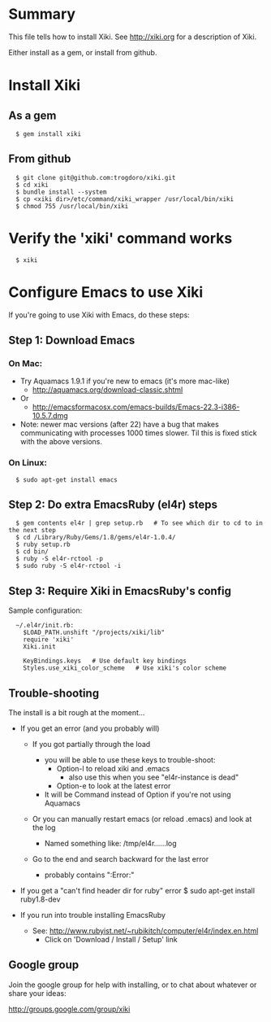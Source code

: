 # Summary
This file tells how to install Xiki.  See http://xiki.org for a description of Xiki.

Either install as a gem, or install from github.

# Install Xiki

## As a gem

      $ gem install xiki

## From github

      $ git clone git@github.com:trogdoro/xiki.git
      $ cd xiki
      $ bundle install --system
      $ cp <xiki dir>/etc/command/xiki_wrapper /usr/local/bin/xiki
      $ chmod 755 /usr/local/bin/xiki

# Verify the 'xiki' command works

      $ xiki

# Configure Emacs to use Xiki

If you're going to use Xiki with Emacs, do these steps:

## Step 1: Download Emacs

### On Mac:
- Try Aquamacs 1.9.1 if you're new to emacs (it's more mac-like)
  - http://aquamacs.org/download-classic.shtml
- Or
  - http://emacsformacosx.com/emacs-builds/Emacs-22.3-i386-10.5.7.dmg
- Note: newer mac versions (after 22) have a bug that makes communicating with processes 1000 times slower.  Til this is fixed stick with the above versions.

### On Linux:

      $ sudo apt-get install emacs


## Step 2: Do extra EmacsRuby (el4r) steps

      $ gem contents el4r | grep setup.rb   # To see which dir to cd to in the next step
      $ cd /Library/Ruby/Gems/1.8/gems/el4r-1.0.4/
      $ ruby setup.rb
      $ cd bin/
      $ ruby -S el4r-rctool -p
      $ sudo ruby -S el4r-rctool -i

## Step 3: Require Xiki in EmacsRuby's config
Sample configuration:

      ~/.el4r/init.rb:
        $LOAD_PATH.unshift "/projects/xiki/lib"
        require 'xiki'
        Xiki.init

        KeyBindings.keys   # Use default key bindings
        Styles.use_xiki_color_scheme   # Use xiki's color scheme


## Trouble-shooting
The install is a bit rough at the moment...

- If you get an error (and you probably will)
  - If you got partially through the load
    - you will be able to use these keys to trouble-shoot:
      - Option-l to reload xiki and .emacs
        - also use this when you see "el4r-instance is dead"
      - Option-e to look at the latest error
    - It will be Command instead of Option if you're not using Aquamacs

  - Or you can manually restart emacs (or reload .emacs) and look at the log
    - Named something like: /tmp/el4r......log
  - Go to the end and search backward for the last error
    - probably contains ":Error:"

- If you get a "can't find header dir for ruby" error
  $ sudo apt-get install ruby1.8-dev

- If you run into trouble installing EmacsRuby
  - See: http://www.rubyist.net/~rubikitch/computer/el4r/index.en.html
    - Click on 'Download / Install / Setup' link


## Google group
Join the google group for help with installing, or to chat about whatever or
share your ideas:

  http://groups.google.com/group/xiki

